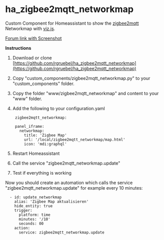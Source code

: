# ha_zigbee2mqtt_networkmap
Custom Component for Homeassistant to show the [zigbee2mqtt](https://github.com/Koenkk/zigbee2mqtt) Networkmap with [viz.js](https://github.com/mdaines/viz.js/).

[Forum link with Screenshot](https://community.home-assistant.io/t/zigbee2mqtt-show-the-networkmap-in-hassio/89116)

**Instructions**
1. Download or clone [https://github.com/rgruebel/ha_zigbee2mqtt_networkmap](https://github.com/rgruebel/ha_zigbee2mqtt_networkmap)
2. Copy "custom_components/zigbee2mqtt_networkmap.py" to your "custom_components" folder.
3. Copy the folder "www/zigbee2mqtt_networkmap" and content to your "www" folder.
4. Add the following to your configuration.yaml

        zigbee2mqtt_networkmap:
        
        panel_iframe:
          networkmap:
            title: 'Zigbee Map'
            url: '/local/zigbee2mqtt_networkmap/map.html'
            icon: 'mdi:graphql'
5. Restart Homeassistant
6. Call the service "zigbee2mqtt_networkmap.update"
7. Test if everything is working

Now you should create an automation which calls the service  "zigbee2mqtt_networkmap.update" for example every 10 minutes:

      - id: update_networkmap
        alias: 'Zigbee Map aktualisieren'  
        hide_entity: true  
        trigger:
          platform: time
          minutes: '/10'
          seconds: 00
        action:
          service: zigbee2mqtt_networkmap.update
